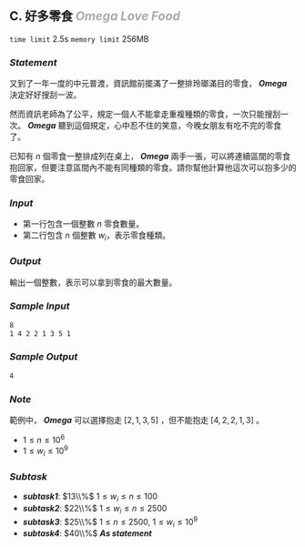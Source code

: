 ## **C. 好多零食** ***<font color = '#AAAAAA'> Omega Love Food </font>***

`time limit` 2.5s
`memory limit` 256MB

### ***Statement***
又到了一年一度的中元普渡，資訊館前擺滿了一整排玲瑯滿目的零食， ***Omega*** 決定好好搜刮一波。

然而資訊老師為了公平，規定一個人不能拿走重複種類的零食，一次只能搜刮一次。 ***Omega*** 聽到這個規定，心中忍不住的笑意，今晚女朋友有吃不完的零食了。

已知有 $n$ 個零食一整排成列在桌上， ***Omega*** 兩手一張，可以將連續區間的零食抱回家，但要注意區間內不能有同種類的零食。請你幫他計算他這次可以抱多少的零食回家。


### ***Input***
- 第一行包含一個整數 $n$ 零食數量。
- 第二行包含 $n$ 個整數 $w_i$，表示零食種類。

### ***Output***
輸出一個整數，表示可以拿到零食的最大數量。


### ***Sample Input***
```txt
8
1 4 2 2 1 3 5 1
```


### ***Sample Output***
```txt
4
```


### ***Note***
範例中， ***Omega*** 可以選擇抱走 $[2, 1, 3, 5]$ ，但不能抱走 $[4, 2, 2, 1, 3]$ 。

 - $1 \le n \leq 10^6$
 - $1 \leq w_i \leq 10^9$


### ***Subtask***

- ***subtask1***: $13\\%$ $1 \le w_i \le n \leq 100$
- ***subtask2***: $22\\%$ $1 \le w_i \le n \leq 2500$
- ***subtask3***: $25\\%$ $1 \le n \leq 2500$, $1  \leq w_i \leq 10^9$
- ***subtask4***: $40\\%$ ***As statement***